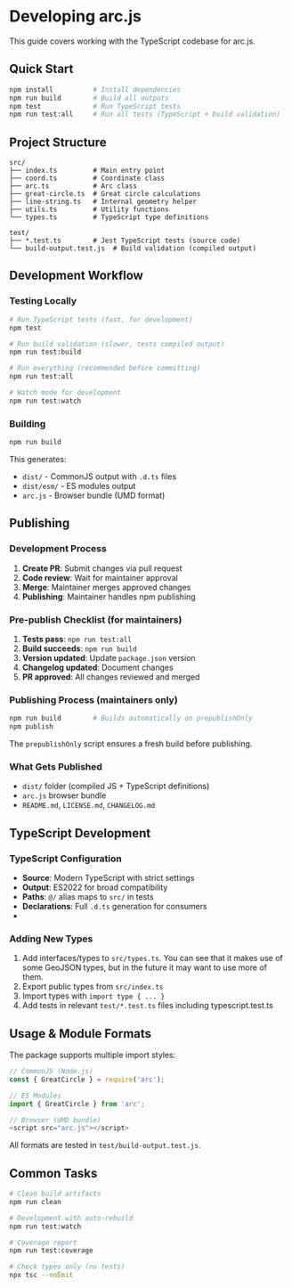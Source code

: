 # Developing arc.js

This guide covers working with the TypeScript codebase for arc.js.

## Quick Start

```bash
npm install          # Install dependencies
npm run build        # Build all outputs
npm test             # Run TypeScript tests
npm run test:all     # Run all tests (TypeScript + build validation)
```

## Project Structure

```
src/
├── index.ts         # Main entry point
├── coord.ts         # Coordinate class
├── arc.ts           # Arc class  
├── great-circle.ts  # Great circle calculations
├── line-string.ts   # Internal geometry helper
├── utils.ts         # Utility functions
└── types.ts         # TypeScript type definitions

test/
├── *.test.ts        # Jest TypeScript tests (source code)
└── build-output.test.js  # Build validation (compiled output)
```

## Development Workflow

### Testing Locally

```bash
# Run TypeScript tests (fast, for development)
npm test

# Run build validation (slower, tests compiled output)
npm run test:build

# Run everything (recommended before committing)
npm run test:all

# Watch mode for development
npm run test:watch
```

### Building

```bash
npm run build
```

This generates:
- `dist/` - CommonJS output with `.d.ts` files
- `dist/esm/` - ES modules output  
- `arc.js` - Browser bundle (UMD format)

## Publishing

### Development Process

1. **Create PR**: Submit changes via pull request
2. **Code review**: Wait for maintainer approval
3. **Merge**: Maintainer merges approved changes
4. **Publishing**: Maintainer handles npm publishing

### Pre-publish Checklist (for maintainers)

1. **Tests pass**: `npm run test:all`
2. **Build succeeds**: `npm run build`
3. **Version updated**: Update `package.json` version
4. **Changelog updated**: Document changes
5. **PR approved**: All changes reviewed and merged

### Publishing Process (maintainers only)

```bash
npm run build        # Builds automatically on prepublishOnly
npm publish
```

The `prepublishOnly` script ensures a fresh build before publishing.

### What Gets Published

- `dist/` folder (compiled JS + TypeScript definitions)
- `arc.js` browser bundle
- `README.md`, `LICENSE.md`, `CHANGELOG.md`

## TypeScript Development

### TypeScript Configuration

- **Source**: Modern TypeScript with strict settings
- **Output**: ES2022 for broad compatibility
- **Paths**: `@/` alias maps to `src/` in tests
- **Declarations**: Full `.d.ts` generation for consumers
- 
### Adding New Types

1. Add interfaces/types to `src/types.ts`. You can see that it makes use of some GeoJSON types, but in the future it may want to use more of them.
2. Export public types from `src/index.ts`
3. Import types with `import type { ... }`
4. Add tests in relevant `test/*.test.ts` files including typescript.test.ts

## Usage & Module Formats

The package supports multiple import styles:

```javascript
// CommonJS (Node.js)
const { GreatCircle } = require('arc');

// ES Modules  
import { GreatCircle } from 'arc';

// Browser (UMD bundle)
<script src="arc.js"></script>
```

All formats are tested in `test/build-output.test.js`.

## Common Tasks

```bash
# Clean build artifacts
npm run clean

# Development with auto-rebuild
npm run test:watch

# Coverage report
npm run test:coverage

# Check types only (no tests)
npx tsc --noEmit
```
